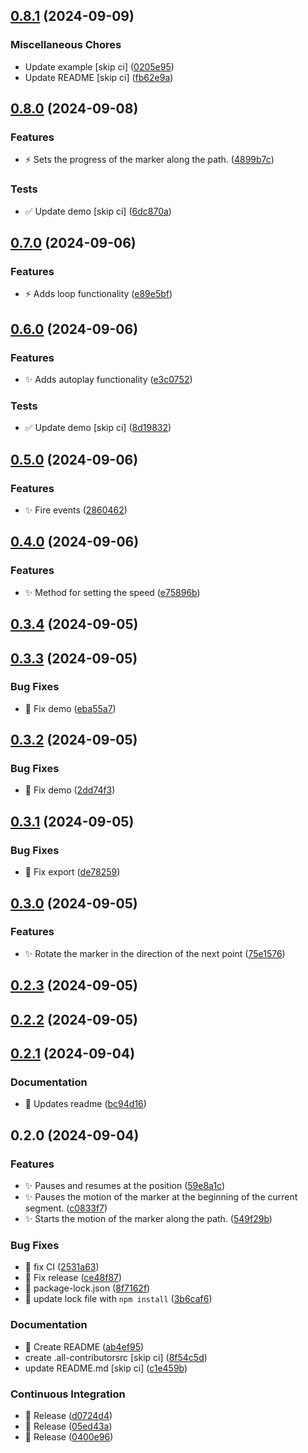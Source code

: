 

## [0.8.1](https://github.com/AlejandroRM-DEV/Leaflet.MarkerMotion/compare/0.8.0...0.8.1) (2024-09-09)


### Miscellaneous Chores

* Update example [skip ci] ([0205e95](https://github.com/AlejandroRM-DEV/Leaflet.MarkerMotion/commit/0205e95a8a545e0007cdb3368e979ff3bf493a8b))
* Update README [skip ci] ([fb62e9a](https://github.com/AlejandroRM-DEV/Leaflet.MarkerMotion/commit/fb62e9a8d18637b8598e2b93a541a7225602ece3))

## [0.8.0](https://github.com/AlejandroRM-DEV/Leaflet.MarkerMotion/compare/0.7.0...0.8.0) (2024-09-08)


### Features

* :zap: Sets the progress of the marker along the path. ([4899b7c](https://github.com/AlejandroRM-DEV/Leaflet.MarkerMotion/commit/4899b7c866751db858dc9adad4a75d4dd6193da9))


### Tests

* :white_check_mark: Update demo [skip ci] ([6dc870a](https://github.com/AlejandroRM-DEV/Leaflet.MarkerMotion/commit/6dc870adc7939c1edee8fac15d4b616b3586e67e))

## [0.7.0](https://github.com/AlejandroRM-DEV/Leaflet.MarkerMotion/compare/0.6.0...0.7.0) (2024-09-06)


### Features

* :zap: Adds loop functionality ([e89e5bf](https://github.com/AlejandroRM-DEV/Leaflet.MarkerMotion/commit/e89e5bfc5d5a16e64ca5cd6f65353d318099e074))

## [0.6.0](https://github.com/AlejandroRM-DEV/Leaflet.MarkerMotion/compare/0.5.0...0.6.0) (2024-09-06)


### Features

* :sparkles: Adds autoplay functionality ([e3c0752](https://github.com/AlejandroRM-DEV/Leaflet.MarkerMotion/commit/e3c07527c269055ebbaf92405c295be13fcac1cc))


### Tests

* :white_check_mark: Update demo [skip ci] ([8d19832](https://github.com/AlejandroRM-DEV/Leaflet.MarkerMotion/commit/8d19832c354df403d0161b1694e6e121eb2a2f76))

## [0.5.0](https://github.com/AlejandroRM-DEV/Leaflet.MarkerMotion/compare/0.4.0...0.5.0) (2024-09-06)


### Features

* :sparkles: Fire events ([2860462](https://github.com/AlejandroRM-DEV/Leaflet.MarkerMotion/commit/2860462fffaa1f42f570ee61079947968b93e88f))

## [0.4.0](https://github.com/AlejandroRM-DEV/Leaflet.MarkerMotion/compare/0.3.4...0.4.0) (2024-09-06)


### Features

* :sparkles: Method for setting the speed ([e75896b](https://github.com/AlejandroRM-DEV/Leaflet.MarkerMotion/commit/e75896b459496edebdc99382068f1013b8a2a2cc))

## [0.3.4](https://github.com/AlejandroRM-DEV/Leaflet.MarkerMotion/compare/0.3.3...0.3.4) (2024-09-05)

## [0.3.3](https://github.com/AlejandroRM-DEV/Leaflet.MarkerMotion/compare/0.3.2...0.3.3) (2024-09-05)


### Bug Fixes

* :bug: Fix demo ([eba55a7](https://github.com/AlejandroRM-DEV/Leaflet.MarkerMotion/commit/eba55a77b5cb65d127a764451029c3e794369b3e))

## [0.3.2](https://github.com/AlejandroRM-DEV/Leaflet.MarkerMotion/compare/0.3.1...0.3.2) (2024-09-05)


### Bug Fixes

* :bug: Fix demo ([2dd74f3](https://github.com/AlejandroRM-DEV/Leaflet.MarkerMotion/commit/2dd74f3ed57d4225e9a7cf89e73fcb31f73e09a3))

## [0.3.1](https://github.com/AlejandroRM-DEV/Leaflet.MarkerMotion/compare/0.3.0...0.3.1) (2024-09-05)


### Bug Fixes

* :bug: Fix export ([de78259](https://github.com/AlejandroRM-DEV/Leaflet.MarkerMotion/commit/de782594a7c1b6e3d361252d8307a38f678d34d1))

## [0.3.0](https://github.com/AlejandroRM-DEV/Leaflet.MarkerMotion/compare/0.2.3...0.3.0) (2024-09-05)


### Features

* :sparkles: Rotate the marker in the direction of the next point ([75e1576](https://github.com/AlejandroRM-DEV/Leaflet.MarkerMotion/commit/75e1576cecf75538329d6af5728f3f300d14fa83))

## [0.2.3](https://github.com/AlejandroRM-DEV/Leaflet.MarkerMotion/compare/0.2.2...0.2.3) (2024-09-05)

## [0.2.2](https://github.com/AlejandroRM-DEV/Leaflet.MarkerMotion/compare/0.2.1...0.2.2) (2024-09-05)

## [0.2.1](https://github.com/AlejandroRM-DEV/Leaflet.MarkerMotion/compare/0.2.0...0.2.1) (2024-09-04)


### Documentation

* :memo: Updates readme ([bc94d16](https://github.com/AlejandroRM-DEV/Leaflet.MarkerMotion/commit/bc94d16a04caaae680918bc44fda09679dc4d7c3))

## 0.2.0 (2024-09-04)


### Features

* :sparkles: Pauses and resumes at the position ([59e8a1c](https://github.com/AlejandroRM-DEV/Leaflet.MarkerMotion/commit/59e8a1ca97d791fc435f242a15d77297295795f3))
* :sparkles: Pauses the motion of the marker at the beginning of the current segment. ([c0833f7](https://github.com/AlejandroRM-DEV/Leaflet.MarkerMotion/commit/c0833f77354a176788f3ada3e44eda955588583a))
* :sparkles: Starts the motion of the marker along the path. ([549f29b](https://github.com/AlejandroRM-DEV/Leaflet.MarkerMotion/commit/549f29b5d0e0373a7273f95118acab3a6ed7e773))


### Bug Fixes

* :green_heart: fix CI ([2531a63](https://github.com/AlejandroRM-DEV/Leaflet.MarkerMotion/commit/2531a6328c357d47881eb70e6bbb751fb290f6a5))
* :green_heart: Fix release ([ce48f87](https://github.com/AlejandroRM-DEV/Leaflet.MarkerMotion/commit/ce48f87e33c0aea1782cd3796f7f0794cb17a158))
* :green_heart: package-lock.json ([8f7162f](https://github.com/AlejandroRM-DEV/Leaflet.MarkerMotion/commit/8f7162f0448faa9d838bd302ea54593072862253))
* :green_heart: update lock file with `npm install` ([3b6caf6](https://github.com/AlejandroRM-DEV/Leaflet.MarkerMotion/commit/3b6caf67e4d5c8d9ee3e09ad30c01a8caae3a1f4))


### Documentation

* :memo: Create README ([ab4ef95](https://github.com/AlejandroRM-DEV/Leaflet.MarkerMotion/commit/ab4ef95cf824f0aa66358f4c8401cfec8d928cbf))
* create .all-contributorsrc [skip ci] ([8f54c5d](https://github.com/AlejandroRM-DEV/Leaflet.MarkerMotion/commit/8f54c5dd63b8fa9085eef13f303ee9ee5668fa77))
* update README.md [skip ci] ([c1e459b](https://github.com/AlejandroRM-DEV/Leaflet.MarkerMotion/commit/c1e459b077efcd5ae2ba1c9417b30818a83da39f))


### Continuous Integration

* :bookmark: Release ([d0724d4](https://github.com/AlejandroRM-DEV/Leaflet.MarkerMotion/commit/d0724d404b740c749723b0426174654c959bfe96))
* :bookmark: Release ([05ed43a](https://github.com/AlejandroRM-DEV/Leaflet.MarkerMotion/commit/05ed43a7d7b116a8e10dcd75c1cea847930a532d))
* :bookmark: Release ([0400e96](https://github.com/AlejandroRM-DEV/Leaflet.MarkerMotion/commit/0400e96438e58609fd2ecfd86d738c5f6ebc6e43))
